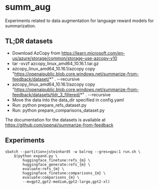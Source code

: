 # summ_aug

Experiments related to data augmentation for language reward models for summarization.

## TL;DR datasets

* Download AzCopy from https://learn.microsoft.com/en-us/azure/storage/common/storage-use-azcopy-v10
* tar -xvzf azcopy_linux_amd64_10.16.1.tar.gz
* azcopy_linux_amd64_10.16.1/azcopy copy "https://openaipublic.blob.core.windows.net/summarize-from-feedback/dataset/*" . --recursive
* azcopy_linux_amd64_10.16.1/azcopy copy "https://openaipublic.blob.core.windows.net/summarize-from-feedback/datasets/tldr_3_filtered/*" . --recursive
* Move the data into the data_dir specified in config.yaml
* Run: python prepare_refs_dataset.py
* Run: python prepare_comparisons_dataset.py

The documentation for the datasets is available at https://github.com/openai/summarize-from-feedback

## Experiments

```
sbatch --partition=jsteinhardt -w balrog --gres=gpu:1 run.sh \
	$(python expand.py \
		huggingface_finetune:refs_{m} \
		huggingface_generate:refs_{m} \
		evaluate:refs_{m} \
		huggingface_finetune:comparisons_{m} \
		evaluate:comparisons_{m} \
		--m=gpt2,gpt2-medium,gpt2-large,gpt2-xl)
```